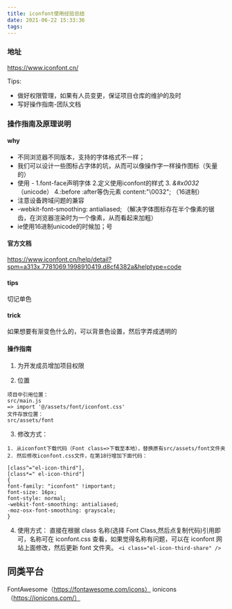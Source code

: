 ```yaml
---
title: iconfont使用经验总结
date: 2021-06-22 15:33:36
tags:
---
```


### 地址

https://www.iconfont.cn/

Tips:

- 做好权限管理，如果有人员变更，保证项目仓库的维护的及时
- 写好操作指南-团队文档

### 操作指南及原理说明
#### why
- 不同浏览器不同版本，支持的字体格式不一样；
- 我们可以设计一些图标占字体的坑，从而可以像操作字一样操作图标（矢量的）
- 使用 - 1.font-face声明字体 2.定义使用iconfont的样式 3. <i class="iconfont">&#x0032</i> （unicode） 4.:before :after等伪元素 content:"\0032"; （16进制）
- 注意设备跨域问题的兼容
- -webkit-font-smoothing: antialiased; （解决字体图标存在半个像素的锯齿，在浏览器渲染时为一个像素，从而看起来加粗）
- ie使用16进制unicode的时候加；号

#### 官方文档

https://www.iconfont.cn/help/detail?spm=a313x.7781069.1998910419.d8cf4382a&helptype=code

#### tips

切记单色

#### trick

如果想要有渐变色什么的，可以背景色设置，然后字弄成透明的

#### 操作指南

1. 为开发成员增加项目权限

2. 位置

```
项目中引用位置：
src/main.js
=> import '@/assets/font/iconfont.css'
文件存放位置：
src/assets/font
```

3. 修改方式：

```
1. 从iconfont下载代码（Font class=>下载至本地），替换原有src/assets/font文件夹
2. 然后修改iconfont.css文件，在第18行增加下面代码：

[class^="el-icon-third"],
[class*=" el-icon-third"]
{
font-family: "iconfont" !important;
font-size: 16px;
font-style: normal;
-webkit-font-smoothing: antialiased;
-moz-osx-font-smoothing: grayscale;
}
```

4. 使用方式：
   直接在根据 class 名称(选择 Font Class,然后点复制代码)引用即可，名称可在 iconfont.css 查看，如果觉得名称有问题，可以在 iconfont 网站上面修改，然后更新 font 文件夹。
   `<i class="el-icon-third-share" />`

## 同类平台
FontAwesome（https://fontawesome.com/icons）
ionicons（https://ionicons.com/）


